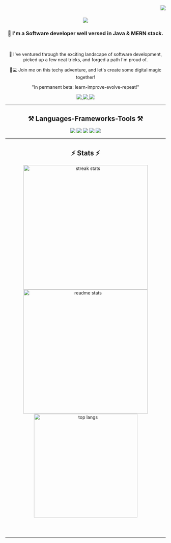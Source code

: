 <img align="right" src="https://visitor-badge.laobi.icu/badge?page_id=jatin51997.jatin51997" />

<h1 align="center">
    <img src="https://readme-typing-svg.herokuapp.com/?font=Righteous&size=35&center=true&vCenter=true&width=500&height=70&duration=4000&lines=Hi+There!+👋;+I'm+Jatin+Arora!;" />
</h1>

<h3 align="center">🌟 I'm a Software developer well versed in Java & MERN stack. 
</h3>

<br/>

<div align="center">
 
 🔭 I've ventured through the exciting landscape of software development, picked up a few neat tricks, and forged a path I'm proud of. 
 
 🚀💻 Join me on this techy adventure, and let's create some digital magic together! 

 "In permanent beta: learn-improve-evolve-repeat!"

 </div>
 
<div align="center"> 
  <a href="mailto:jatinnaroraa5@gmail.com">
    <img src="https://img.shields.io/badge/Gmail-333333?style=for-the-badge&logo=gmail&logoColor=red" />
  </a>
  <a href="https://www.linkedin.com/in/jatinnaroraa/" target="_blank">
    <img src="https://img.shields.io/badge/LinkedIn-0077B5?style=for-the-badge&logo=linkedin&logoColor=white" target="_blank" />
  </a>
  <a href="https://jatinarora-portfolio.vercel.app/" target="_blank">
     <img src="https://img.shields.io/badge/Portfolio-FF5722?style=for-the-badge&logo=todoist&logoColor=white" target="_blank" /> <!-- sqlite, safari, google-chrome are other good icon options -->
  </a>
</div>

 <hr/>
 
<h2 align="center">⚒️ Languages-Frameworks-Tools ⚒️</h2>
<div align="center">
    <img src="https://skillicons.dev/icons?i=html,css,js,jquery" />
    <img src="https://skillicons.dev/icons?i=c,cpp,java,python" />
    <img src="https://skillicons.dev/icons?i=nodejs,express,react,spring" />
    <img src="https://skillicons.dev/icons?i=eclipse,docker,git,postman,maven,linux" />
    <img src="https://skillicons.dev/icons?i=mongodb,mysql" /><br>
</div>


<hr/>

<h2 align="center">⚡ Stats ⚡</h2>
<div align=center>
  <img width=390 src="https://github-readme-streak-stats-salesp07.vercel.app/?user=jatin51997&count_private=true&theme=react&border_radius=10" alt="streak stats"/>
  <img width=390 src="https://github-readme-stats-salesp07.vercel.app/api?username=jatin51997&count_private=true&show_icons=true&theme=react&rank_icon=github&border_radius=10" alt="readme stats" />
  <br/>
  <img width=325 align="center" src="https://github-readme-stats-salesp07.vercel.app/api/top-langs/?username=salesp07&hide=HTML&langs_count=8&layout=compact&theme=react&border_radius=10&size_weight=0.5&count_weight=0.5&exclude_repo=github-readme-stats" alt="top langs" />
</div>

<br/><br/>

<hr/>

<br/>
